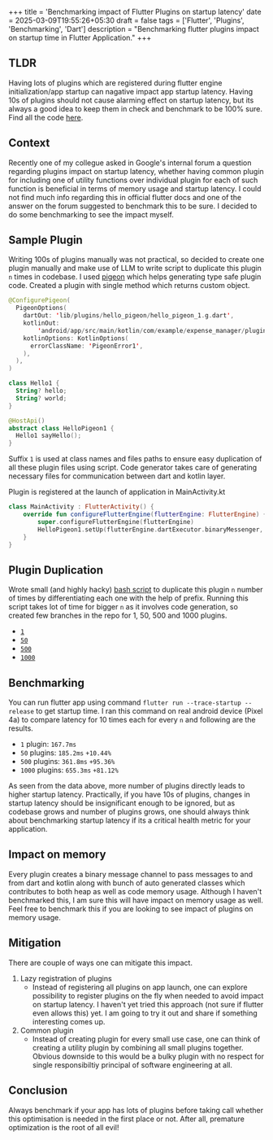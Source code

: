 +++
title = 'Benchmarking impact of Flutter Plugins on startup latency'
date = 2025-03-09T19:55:26+05:30
draft = false
tags = ['Flutter', 'Plugins', 'Benchmarking', 'Dart']
description = "Benchmarking flutter plugins impact on startup time in Flutter Application."
+++

## TLDR

Having lots of plugins which are registered during flutter engine initialization/app startup can nagative impact app startup latency. Having 10s of plugins should not cause alarming effect on startup latency, but its always a good idea to keep them in check and benchmark to be 100% sure. Find all the code [here](https://github.com/amit-bhandari/Flutter-Template/tree/plugin-benchmark-1-plugin).

## Context

Recently one of my collegue asked in Google's internal forum a question regarding plugins impact on startup latency, whether having common plugin for including one of utility functions over individual plugin for each of such function is beneficial in terms of memory usage and startup latency. I could not find much info regarding this in official flutter docs and one of the answer on the forum suggested to benchmark this to be sure. I decided to do some benchmarking to see the impact myself.

## Sample Plugin

Writing 100s of plugins manually was not practical, so decided to create one plugin manually and make use of LLM to write script to duplicate this plugin `n` times in codebase. I used [pigeon](https://pub.dev/packages/pigeon) which helps generating type safe plugin code. Created a plugin with single method which returns custom object.

```kotlin
@ConfigurePigeon(
  PigeonOptions(
    dartOut: 'lib/plugins/hello_pigeon/hello_pigeon_1.g.dart',
    kotlinOut:
        'android/app/src/main/kotlin/com/example/expense_manager/plugins/hello_pigeon_1/HelloPigeon_1.g.kt',
    kotlinOptions: KotlinOptions(
      errorClassName: 'PigeonError1',
    ),
  ),
)

class Hello1 {
  String? hello;
  String? world;
}

@HostApi()
abstract class HelloPigeon1 {
  Hello1 sayHello();
}
```

Suffix `1` is used at class names and files paths to ensure easy duplication of all these plugin files using script. Code generator takes care of generating necessary files for communication between dart and kotlin layer.

Plugin is registered at the launch of application in MainActivity.kt

```kotlin
class MainActivity : FlutterActivity() {
    override fun configureFlutterEngine(flutterEngine: FlutterEngine) {
        super.configureFlutterEngine(flutterEngine)
        HelloPigeon1.setUp(flutterEngine.dartExecutor.binaryMessenger, HelloPigeonImpl1())
    }
}
```

## Plugin Duplication

Wrote small (and highly hacky) [bash script](https://github.com/amit-bhandari/Flutter-Template/blob/plugin-benchmark-1-plugin/pigeons/script.sh) to duplicate this plugin `n` number of times by differentiating each one with the help of prefix. Running this script takes lot of time for bigger `n` as it involves code generation, so created few branches in the repo for 1, 50, 500 and 1000 plugins.

- [`1`](https://github.com/amit-bhandari/Flutter-Template/tree/plugin-benchmark-1-plugin)
- [`50`](https://github.com/amit-bhandari/Flutter-Template/tree/plugin-benchmark-50-plugin)
- [`500`](https://github.com/amit-bhandari/Flutter-Template/tree/plugin-benchmark-500-plugin)
- [`1000`](https://github.com/amit-bhandari/Flutter-Template/tree/plugin-benchmark-1000-plugin)

## Benchmarking

You can run flutter app using command `flutter run --trace-startup --release` to get startup time. I ran this command on real android device (Pixel 4a) to compare latency for 10 times each for every `n` and following are the results.

- `1` plugin: `167.7ms`
- `50` plugins: `185.2ms` `+10.44%`
- `500` plugins: `361.8ms` `+95.36%`
- `1000` plugins: `655.3ms` `+81.12%`

As seen from the data above, more number of plugins directly leads to higher startup latency. Practically, if you have 10s of plugins, changes in startup latency should be insignificant enough to be ignored, but as codebase grows and number of plugins grows, one should always think about benchmarking startup latency if its a critical health metric for your application.

## Impact on memory

Every plugin creates a binary message channel to pass messages to and from dart and kotlin along with bunch of auto generated classes which contributes to both heap as well as code memory usage. Although I haven't benchmarked this, I am sure this will have impact on memory usage as well. Feel free to benchmark this if you are looking to see impact of plugins on memory usage.

## Mitigation

There are couple of ways one can mitigate this impact.

1. Lazy registration of plugins
   - Instead of registering all plugins on app launch, one can explore possibility to register plugins on the fly when needed to avoid impact on startup latency. I haven't yet tried this approach (not sure if flutter even allows this) yet. I am going to try it out and share if something interesting comes up.
2. Common plugin
   - Instead of creating plugin for every small use case, one can think of creating a utility plugin by combining all small plugins together. Obvious downside to this would be a bulky plugin with no respect for single responsibiltiy principal of software engineering at all.

## Conclusion

Always benchmark if your app has lots of plugins before taking call whether this optimisation is needed in the first place or not. After all, premature optimization is the root of all evil!
